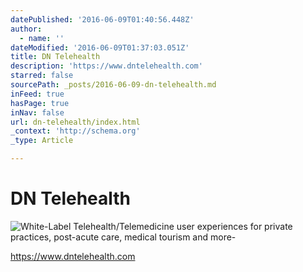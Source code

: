 ```yaml
---
datePublished: '2016-06-09T01:40:56.448Z'
author:
  - name: ''
dateModified: '2016-06-09T01:37:03.051Z'
title: DN Telehealth
description: 'https://www.dntelehealth.com'
starred: false
sourcePath: _posts/2016-06-09-dn-telehealth.md
inFeed: true
hasPage: true
inNav: false
url: dn-telehealth/index.html
_context: 'http://schema.org'
_type: Article

---
```

# DN Telehealth
![White-Label Telehealth/Telemedicine user experiences for private practices, post-acute care, medical tourism and more-](https://the-grid-user-content.s3-us-west-2.amazonaws.com/77090c9e-ef0d-49b9-b6ae-0cbfa2c7d636.jpg)

https://www.dntelehealth.com